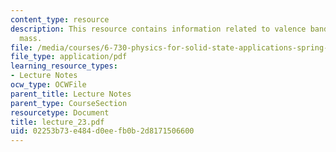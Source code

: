 ```yaml
---
content_type: resource
description: This resource contains information related to valence bands and effectve
  mass.
file: /media/courses/6-730-physics-for-solid-state-applications-spring-2003/02253b73e484d0eefb0b2d8171506600_lecture_23.pdf
file_type: application/pdf
learning_resource_types:
- Lecture Notes
ocw_type: OCWFile
parent_title: Lecture Notes
parent_type: CourseSection
resourcetype: Document
title: lecture_23.pdf
uid: 02253b73-e484-d0ee-fb0b-2d8171506600
---
```

